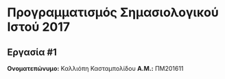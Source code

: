 # Προγραμματισμός Σημασιολογικού Ιστού 2017
## Εργασία #1

**Ονοματεπώνυμο:** Καλλιόπη Κασταμπολίδου
**Α.Μ.:** ΠΜ201611


